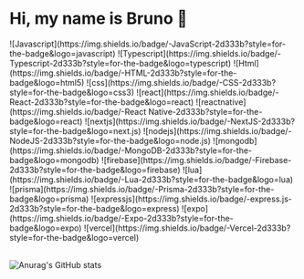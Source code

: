 # Hi, my name is Bruno 👋

<div>
    ![Javascript](https://img.shields.io/badge/-JavaScript-2d333b?style=for-the-badge&logo=javascript)
    ![Typescript](https://img.shields.io/badge/-Typescript-2d333b?style=for-the-badge&logo=typescript)
    ![Html](https://img.shields.io/badge/-HTML-2d333b?style=for-the-badge&logo=html5)
    ![css](https://img.shields.io/badge/-CSS-2d333b?style=for-the-badge&logo=css3)
    ![react](https://img.shields.io/badge/-React-2d333b?style=for-the-badge&logo=react)
    ![reactnative](https://img.shields.io/badge/-React&nbsp;Native-2d333b?style=for-the-badge&logo=react)
    ![nextjs](https://img.shields.io/badge/-NextJS-2d333b?style=for-the-badge&logo=next.js)
    ![nodejs](https://img.shields.io/badge/-NodeJS-2d333b?style=for-the-badge&logo=node.js)
    ![mongodb](https://img.shields.io/badge/-MongoDB-2d333b?style=for-the-badge&logo=mongodb)
    ![firebase](https://img.shields.io/badge/-Firebase-2d333b?style=for-the-badge&logo=firebase)
    ![lua](https://img.shields.io/badge/-Lua-2d333b?style=for-the-badge&logo=lua)
    ![prisma](https://img.shields.io/badge/-Prisma-2d333b?style=for-the-badge&logo=prisma)
    ![expressjs](https://img.shields.io/badge/-express.js-2d333b?style=for-the-badge&logo=express)
    ![expo](https://img.shields.io/badge/-Expo-2d333b?style=for-the-badge&logo=expo)
    ![vercel](https://img.shields.io/badge/-Vercel-2d333b?style=for-the-badge&logo=vercel)
</div>
<br>

![Anurag's GitHub stats](https://github-readme-stats.vercel.app/api?username=semidea&show_icons=true&theme=dracula)

